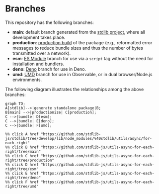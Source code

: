 <!--

@license Apache-2.0

Copyright (c) 2022 The Stdlib Authors.

Licensed under the Apache License, Version 2.0 (the "License");
you may not use this file except in compliance with the License.
You may obtain a copy of the License at

    http://www.apache.org/licenses/LICENSE-2.0

Unless required by applicable law or agreed to in writing, software
distributed under the License is distributed on an "AS IS" BASIS,
WITHOUT WARRANTIES OR CONDITIONS OF ANY KIND, either express or implied.
See the License for the specific language governing permissions and
limitations under the License.

-->

# Branches

This repository has the following branches:

-   **main**: default branch generated from the [stdlib project][stdlib-url], where all development takes place.
-   **production**: [production build][production-url] of the package (e.g., reformatted error messages to reduce bundle sizes and thus the number of bytes transmitted over a network).
-   **esm**: [ES Module][esm-url] branch for use via a `script` tag without the need for installation and bundlers.
-   **deno**: [Deno][deno-url] branch for use in Deno.
-   **umd**: [UMD][umd-url] branch for use in Observable, or in dual browser/Node.js environments.

The following diagram illustrates the relationships among the above branches:

```mermaid
graph TD;
A[stdlib]-->|generate standalone package|B;
B[main] -->|productionize| C[production];
C -->|bundle| D[esm];
C -->|bundle| E[deno];
C -->|bundle| F[umd];

%% click A href "https://github.com/stdlib-js/stdlib/tree/develop/lib/node_modules/%40stdlib/utils/async/for-each-right"
%% click B href "https://github.com/stdlib-js/utils-async-for-each-right/tree/main"
%% click C href "https://github.com/stdlib-js/utils-async-for-each-right/tree/production"
%% click D href "https://github.com/stdlib-js/utils-async-for-each-right/tree/esm"
%% click E href "https://github.com/stdlib-js/utils-async-for-each-right/tree/deno"
%% click F href "https://github.com/stdlib-js/utils-async-for-each-right/tree/umd"
```

[stdlib-url]: https://github.com/stdlib-js/stdlib/tree/develop/lib/node_modules/%40stdlib/utils/async/for-each-right
[production-url]: https://github.com/stdlib-js/utils-async-for-each-right/tree/production
[deno-url]: https://github.com/stdlib-js/utils-async-for-each-right/tree/deno
[umd-url]: https://github.com/stdlib-js/utils-async-for-each-right/tree/umd
[esm-url]: https://github.com/stdlib-js/utils-async-for-each-right/tree/esm